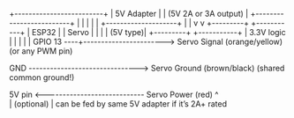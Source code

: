  +-------------------------+
          |       5V Adapter        |
          |   (5V 2A or 3A output)  |
          +-------------------------+
                |             |
                |             |
                |             +--------------------+
                |                                  |
                v                                  v
           +---------+                       +-----------+
           |  ESP32  |                       |  Servo    |
           |         |                       |  (5V type)|
           +---------+                       +-----------+
              | 3.3V logic                         |
              |                                    |
              |                                    |
  GPIO 13 ----+-----------------------> Servo Signal (orange/yellow)
   (or any PWM pin)
              
  GND -------------------------------> Servo Ground (brown/black)
   (shared common ground!)

  5V pin <---------------------------- Servo Power (red)
     ^  
     | (optional)
     | can be fed by same 5V adapter if it’s 2A+ rated
